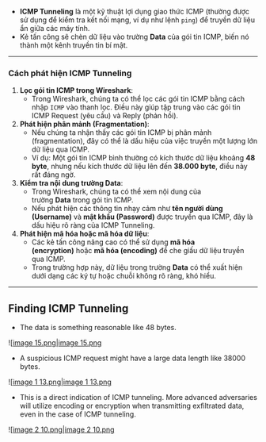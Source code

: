 - **ICMP Tunneling** là một kỹ thuật lợi dụng giao thức ICMP (thường được sử dụng để kiểm tra kết nối mạng, ví dụ như lệnh `ping`) để truyền dữ liệu ẩn giữa các máy tính.
- Kẻ tấn công sẽ chèn dữ liệu vào trường **Data** của gói tin ICMP, biến nó thành một kênh truyền tin bí mật.

---

### **Cách phát hiện ICMP Tunneling**

1. **Lọc gói tin ICMP trong Wireshark**:
    - Trong Wireshark, chúng ta có thể lọc các gói tin ICMP bằng cách nhập `ICMP` vào thanh lọc. Điều này giúp tập trung vào các gói tin ICMP Request (yêu cầu) và Reply (phản hồi).
2. **Phát hiện phân mảnh (Fragmentation)**:
    - Nếu chúng ta nhận thấy các gói tin ICMP bị phân mảnh (fragmentation), đây có thể là dấu hiệu của việc truyền một lượng lớn dữ liệu qua ICMP.
    - Ví dụ: Một gói tin ICMP bình thường có kích thước dữ liệu khoảng **48 byte**, nhưng nếu kích thước dữ liệu lên đến **38.000 byte**, điều này rất đáng ngờ.
3. **Kiểm tra nội dung trường Data**:
    - Trong Wireshark, chúng ta có thể xem nội dung của trường **Data** trong gói tin ICMP.
    - Nếu phát hiện các thông tin nhạy cảm như **tên người dùng (Username)** và **mật khẩu (Password)** được truyền qua ICMP, đây là dấu hiệu rõ ràng của ICMP Tunneling.
4. **Phát hiện mã hóa hoặc mã hóa dữ liệu**:
    - Các kẻ tấn công nâng cao có thể sử dụng **mã hóa (encryption)** hoặc **mã hóa (encoding)** để che giấu dữ liệu truyền qua ICMP.
    - Trong trường hợp này, dữ liệu trong trường **Data** có thể xuất hiện dưới dạng các ký tự hoặc chuỗi không rõ ràng, khó hiểu.

---

## **Finding ICMP Tunneling**

- The data is something reasonable like 48 bytes.

![[image 15.png|image 15.png](../../../../../Image/image%2015.png)

- A suspicious ICMP request might have a large data length like 38000 bytes.

![[image 1 13.png|image 1 13.png](../../../../../Image/image%201%2013.png)

- This is a direct indication of ICMP tunneling. More advanced adversaries will utilize encoding or encryption when transmitting exfiltrated data, even in the case of ICMP tunneling.

![[image 2 10.png|image 2 10.png](../../../../../Image/image%202%2010.png)